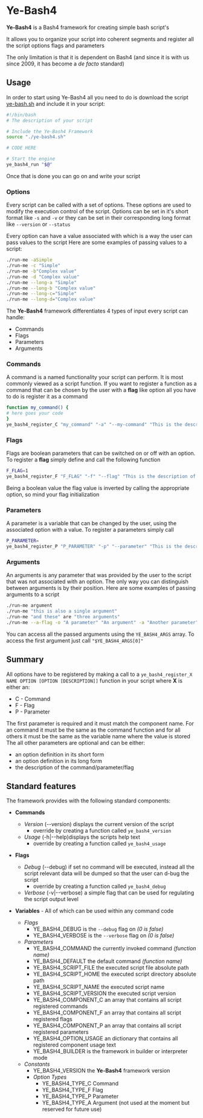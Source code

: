 # Ye-Bash4

**Ye-Bash4** is a Bash4 framework for creating simple bash script's

It allows you to organize your script into coherent segments and register all the script options flags and parameters

The only limitation is that it is dependent on Bash4 (and since it is with us since 2009, it has become a *de facto* standard)

## Usage

In order to start using Ye-Bash4 all you need to do is download the script [ye-bash.sh](https://raw.githubusercontent.com/Beats/ye-bash4/master/ye-bash4.sh)
and include it in your script:

```bash
#!/bin/bash
# The description of your script

# Include the Ye-Bash4 Framework
source "./ye-bash4.sh"

# CODE HERE

# Start the engine
ye_bash4_run "$@"
```
Once that is done you can go on and write your script

### Options

Every script can be called with a set of options. These options are used to modify the execution control of the script.
Options can be set in it's short format like ```-s``` and ```-v``` or they can be set in their corresponding long format like ```--version``` or ```--status```

Every option can have a value associated with which is a way the user can pass values to the script
Here are some examples of passing values to a script:

```bash
./run-me -aSimple
./run-me -c "Simple"
./run-me -b"Complex value"
./run-me -d "Complex value"
./run-me --long-a "Simple"
./run-me --long-b "Complex value"
./run-me --long-c="Simple"
./run-me --long-d="Complex value"
```

The **Ye-Bash4** framework differentiates 4 types of input every script can handle:
- Commands
- Flags
- Parameters
- Arguments

### Commands

A command is a named functionality your script can perform. It is most commonly viewed as a script function.
If you want to register a function as a command that can be chosen by the user with a **flag** like option
all you have to do is register it as a command

```bash
function my_command() {
# here goes your code
}
ye_bash4_register_C "my_command" "-a" "--my-command" "This is the description of what this command does"
```

### Flags

Flags are boolean parameters that can be switched on or off with an option.
To register a **flag** simply define and call the following function

```bash
F_FLAG=1
ye_bash4_register_F "F_FLAG" "-f" "--flag" "This is the description of the flag"
```
Being a boolean value the flag value is inverted by calling the appropriate option, so mind your flag initialization

### Parameters

A parameter is a variable that can be changed by the user, using the associated option with a value.
To register a parameters simply call

```bash
P_PARAMETER=
ye_bash4_register_P "P_PARAMETER" "-p" "--parameter" "This is the description of the parameter"
```

### Arguments

An arguments is any parameter that was provided by the user to the script that was not associated with an option.
The only way you can distinguish between arguments is by their position.
Here are some examples of passing arguments to a script

```bash
./run-me argument
./run-me "this is also a single argument"
./run-me "and these" are "three arguments"
./run-me --a-flag -o "A parameter" "An argument" -a "Another parameter" "Yet another argument"
```

You can access all the passed arguments using the ```YE_BASH4_ARGS``` array.
To access the first argument just call ```"$YE_BASH4_ARGS[0]"```

## Summary

All options have to be registered by making a call to a ```ye_bash4_register_X NAME OPTION [OPTION [DESCRIPTION]]``` function in your script
where **X** is either an:

* C - Command
* F - Flag
* P - Parameter

The first parameter is required and it must match the component name.
For an command it must be the same as the command function and for all others it must be the same as the variable name where the value is stored
The all other parameters are optional and can be either:
* an option definition in its short form
* an option definition in its long form
* the description of the command/parameter/flag

## Standard features

The framework provides with the following standard components:

* **Commands**
    * *Version* (--version) displays the current version of the script
        * override by creating a function called ```ye_bash4_version```
    * *Usage*   (-h|--help)displays the scripts help text
        * override by creating a function called ```ye_bash4_usage```
* **Flags**
    * *Debug*   (--debug) if set no command will be executed, instead all the script relevant data will be dumped so that the user can d-bug the script
        * override by creating a function called ```ye_bash4_debug```
    * *Verbose* (-v|--verbose) a simple flag that can be used for regulating the script output level

* **Variables** - All of which can be used within any command code
    * *Flags*
        * YE_BASH4_DEBUG    is the ```--debug```   flag on *(0 is false)*
        * YE_BASH4_VERBOSE  is the ```--verbose``` flag on *(0 is false)*
    * *Parameters*
        * YE_BASH4_COMMAND          the currently invoked command *(function name)*
        * YE_BASH4_DEFAULT          the default           command *(function name)*
        * YE_BASH4_SCRIPT_FILE      the executed script file absolute path
        * YE_BASH4_SCRIPT_HOME      the executed script directory absolute path
        * YE_BASH4_SCRIPT_NAME      the executed script name
        * YE_BASH4_SCRIPT_VERSION   the executed script version
        * YE_BASH4_COMPONENT_C      an array that contains all script registered commands
        * YE_BASH4_COMPONENT_F      an array that contains all script registered flags
        * YE_BASH4_COMPONENT_P      an array that contains all script registered parameters
        * YE_BASH4_OPTION_USAGE     an dictionary that contains all registered component usage text
        * YE_BASH4_BUILDER          is the framework in builder or interpreter mode
    * *Constants*
        * YE_BASH4_VERSION          the **Ye-Bash4** framework version
        * *Option Types*
            * YE_BASH4_TYPE_C       Command
            * YE_BASH4_TYPE_F       Flag
            * YE_BASH4_TYPE_P       Parameter
            * YE_BASH4_TYPE_A       Argument  (not used at the moment but reserved for future use)
